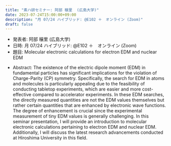 ```yaml
---
title: "素ハ研セミナー: 阿部 穣里  (広島大学)"
date: 2023-07-24T15:00:00+09:00
description: "月 07/24 ハイブリッド: @E102 ＋　オンライン (Zoom)"
draft: false
---
```


- 発表者:
阿部 穣里  (広島大学)
- 日時:
月 07/24 ハイブリッド: @E102 ＋　オンライン (Zoom)
- 題目: 
Molecular electronic calculations for electron EDM and nuclear EDM

<!--more-->

- Abstract:
The existence of the electric dipole moment (EDM) in fundamental particles has significant implications for the violation of Charge-Parity (CP) symmetry. Specifically, the search for EDM in atoms and molecules is particularly appealing due to the feasibility of conducting tabletop experiments, which are easier and more cost-effective compared to accelerator experiments. In these EDM searches, the directly measured quantities are not the EDM values themselves but rather certain quantities that are enhanced by electronic wave functions. The degree of enhancement is crucial since the experimental measurement of tiny EDM values is generally challenging. In this seminar presentation, I will provide an introduction to molecular electronic calculations pertaining to electron EDM and nuclear EDM. Additionally, I will discuss the latest research advancements conducted at Hiroshima University in this field.


